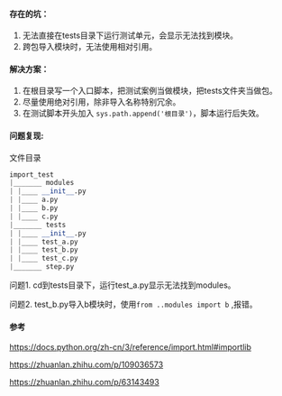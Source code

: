 #### 存在的坑：

1. 无法直接在tests目录下运行测试单元，会显示无法找到模块。
2. 跨包导入模块时，无法使用相对引用。



#### 解决方案：

1. 在根目录写一个入口脚本，把测试案例当做模块，把tests文件夹当做包。
2. 尽量使用绝对引用，除非导入名称特别冗余。
3. 在测试脚本开头加入 `sys.path.append('根目录')`，脚本运行后失效。



#### 问题复现:

文件目录

```python
import_test
|_______ modules
| |____ __init__.py
| |____ a.py
| |____ b.py
| |____ c.py
|_______ tests
| |____ __init__.py
| |____ test_a.py
| |____ test_b.py
| |____ test_c.py
|_______ step.py
```

问题1. cd到tests目录下，运行test_a.py显示无法找到modules。

问题2. test_b.py导入b模块时，使用` from ..modules import b ` ,报错。



#### 参考

https://docs.python.org/zh-cn/3/reference/import.html#importlib

https://zhuanlan.zhihu.com/p/109036573

https://zhuanlan.zhihu.com/p/63143493